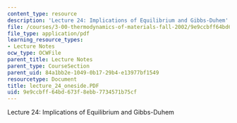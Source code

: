 ```yaml
---
content_type: resource
description: 'Lecture 24: Implications of Equilibrium and Gibbs-Duhem'
file: /courses/3-00-thermodynamics-of-materials-fall-2002/9e9ccbff64bd673f8ebb7734571b75cf_lecture_24_oneside.PDF
file_type: application/pdf
learning_resource_types:
- Lecture Notes
ocw_type: OCWFile
parent_title: Lecture Notes
parent_type: CourseSection
parent_uid: 84a1bb2e-1049-0b17-29b4-e13977bf1549
resourcetype: Document
title: lecture_24_oneside.PDF
uid: 9e9ccbff-64bd-673f-8ebb-7734571b75cf
---
```

Lecture 24: Implications of Equilibrium and Gibbs-Duhem

